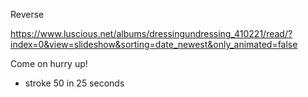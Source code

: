 Reverse

https://www.luscious.net/albums/dressingundressing_410221/read/?index=0&view=slideshow&sorting=date_newest&only_animated=false

Come on hurry up!

- stroke 50 in 25 seconds
